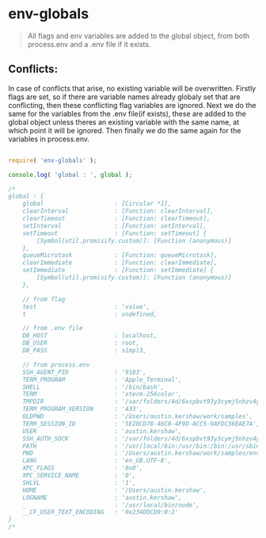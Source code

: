 # env-globals

> All flags and env variables are added to the global object, from both process.env and a .env file if it exists.

## Conflicts:

In case of conflicts that arise, no existing variable will be overwritten. Firstly flags are set, so if there are variable names already globaly set that are conflicting, then these conflicting flag variables are ignored. Next we do the same for the variables from the .env file(if exists), these are added to the global object unless theres an existing variable with the same name, at which point it will be ignored. Then finally we do the same again for the variables in process.env.

```javascript

require( 'env-globals' );

console.log( 'global : ', global );

/*
global : {
    global                    : [Circular *1],
    clearInterval             : [Function: clearInterval],
    clearTimeout              : [Function: clearTimeout],
    setInterval               : [Function: setInterval],
    setTimeout                : [Function: setTimeout] {
        [Symbol(util.promisify.custom)]: [Function (anonymous)]
    },
    queueMicrotask            : [Function: queueMicrotask],
    clearImmediate            : [Function: clearImmediate],
    setImmediate              : [Function: setImmediate] {
        [Symbol(util.promisify.custom)]: [Function (anonymous)]
    },

    // from flag
    test                      : 'value',
    t                         : undefined,

    // from .env file
    DB_HOST                   : localhost,
    DB_USER                   : root,
    DB_PASS                   : s1mpl3,

    // from process.env
    SSH_AGENT_PID             : '9183',
    TERM_PROGRAM              : 'Apple_Terminal',
    SHELL                     : '/bin/bash',
    TERM                      : 'xterm-256color',
    TMPDIR                    : '/var/folders/4d/6xspbvt93y3cymj5nhzv4yf8jmvq6s/T/',
    TERM_PROGRAM_VERSION      : '433',
    OLDPWD                    : '/Users/austin.kershaw/work/samples',
    TERM_SESSION_ID           : '5E28CD78-46C8-4F9D-ACC5-9AFDC36EAE7A',
    USER                      : 'austin.kershaw',
    SSH_AUTH_SOCK             : '/var/folders/4d/6xspbvt93y3cymj5nhzv4yf8jmvq6s/T//ssh-yiGrVeiYBfnL/agent.9182',
    PATH                      : '/usr/local/bin:/usr/bin:/bin:/usr/sbin:/sbin',
    PWD                       : '/Users/austin.kershaw/work/samples/env-globals',
    LANG                      : 'en_GB.UTF-8',
    XPC_FLAGS                 : '0x0',
    XPC_SERVICE_NAME          : '0',
    SHLVL                     : '1',
    HOME                      : '/Users/austin.kershaw',
    LOGNAME                   : 'austin.kershaw',
    _                         : '/usr/local/bin/node',
    __CF_USER_TEXT_ENCODING   : '0x234DDCD9:0:2'
}
/*

```
